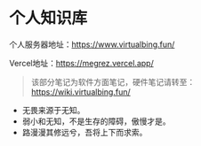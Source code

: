 # 个人知识库

个人服务器地址：https://www.virtualbing.fun/

Vercel地址：https://megrez.vercel.app/

> 该部分笔记为软件方面笔记，硬件笔记请转至：https://wiki.virtualbing.fun/

* 无畏来源于无知。
* 弱小和无知，不是生存的障碍，傲慢才是。
* 路漫漫其修远兮，吾将上下而求索。

